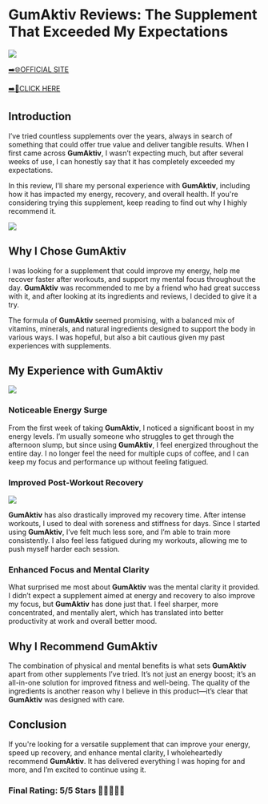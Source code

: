 # **GumAktiv Reviews**: The Supplement That Exceeded My Expectations

[![](https://static.vecteezy.com/system/resources/thumbnails/019/896/014/small/buy-now-gradient-button-with-cart-symbol-buy-now-illustration-png.png)](https://edetoop.top/lander/sugarpreland-1/gumaktiv.html) 

[➡️🌐OFFICIAL SITE](https://edetoop.top/lander/sugarpreland-1/gumaktiv.html) 

[➡️🔗CLICK HERE](https://edetoop.top/lander/sugarpreland-1/gumaktiv.html) 


## Introduction

I’ve tried countless supplements over the years, always in search of something that could offer true value and deliver tangible results. When I first came across **GumAktiv**, I wasn’t expecting much, but after several weeks of use, I can honestly say that it has completely exceeded my expectations.

In this review, I’ll share my personal experience with **GumAktiv**, including how it has impacted my energy, recovery, and overall health. If you're considering trying this supplement, keep reading to find out why I highly recommend it.

[![](https://wallpapers.com/images/hd/red-order-now-button-udg4jcj4arvn8b0n-2.png)](https://edetoop.top/lander/sugarpreland-1/gumaktiv.html)  

## Why I Chose **GumAktiv**

I was looking for a supplement that could improve my energy, help me recover faster after workouts, and support my mental focus throughout the day. **GumAktiv** was recommended to me by a friend who had great success with it, and after looking at its ingredients and reviews, I decided to give it a try.

The formula of **GumAktiv** seemed promising, with a balanced mix of vitamins, minerals, and natural ingredients designed to support the body in various ways. I was hopeful, but also a bit cautious given my past experiences with supplements.

## My Experience with **GumAktiv**

[![](https://static.vecteezy.com/system/resources/thumbnails/019/896/014/small/buy-now-gradient-button-with-cart-symbol-buy-now-illustration-png.png)](https://edetoop.top/lander/sugarpreland-1/gumaktiv.html)

### Noticeable Energy Surge

From the first week of taking **GumAktiv**, I noticed a significant boost in my energy levels. I’m usually someone who struggles to get through the afternoon slump, but since using **GumAktiv**, I feel energized throughout the entire day. I no longer feel the need for multiple cups of coffee, and I can keep my focus and performance up without feeling fatigued.

### Improved Post-Workout Recovery

[![](https://wallpapers.com/images/hd/red-order-now-button-udg4jcj4arvn8b0n-2.png)](https://edetoop.top/lander/sugarpreland-1/gumaktiv.html)  

**GumAktiv** has also drastically improved my recovery time. After intense workouts, I used to deal with soreness and stiffness for days. Since I started using **GumAktiv**, I’ve felt much less sore, and I’m able to train more consistently. I also feel less fatigued during my workouts, allowing me to push myself harder each session.

### Enhanced Focus and Mental Clarity

What surprised me most about **GumAktiv** was the mental clarity it provided. I didn’t expect a supplement aimed at energy and recovery to also improve my focus, but **GumAktiv** has done just that. I feel sharper, more concentrated, and mentally alert, which has translated into better productivity at work and overall better mood.

## Why I Recommend **GumAktiv**

The combination of physical and mental benefits is what sets **GumAktiv** apart from other supplements I’ve tried. It’s not just an energy boost; it’s an all-in-one solution for improved fitness and well-being. The quality of the ingredients is another reason why I believe in this product—it’s clear that **GumAktiv** was designed with care.

## Conclusion

If you're looking for a versatile supplement that can improve your energy, speed up recovery, and enhance mental clarity, I wholeheartedly recommend **GumAktiv**. It has delivered everything I was hoping for and more, and I’m excited to continue using it.

### Final Rating: 5/5 Stars 🌟🌟🌟🌟🌟
